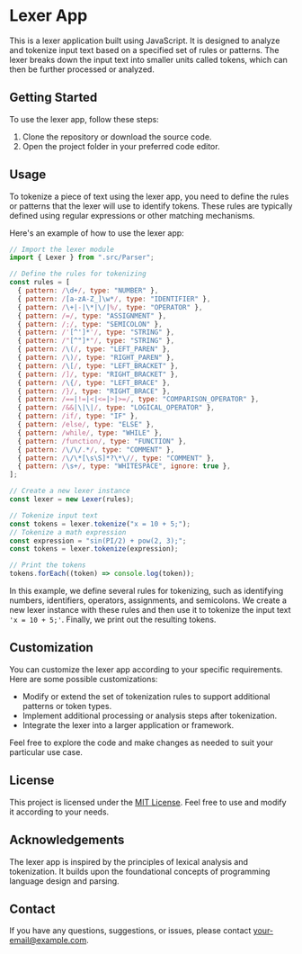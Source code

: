 # Lexer App

This is a lexer application built using JavaScript. It is designed to analyze and tokenize input text based on a specified set of rules or patterns. The lexer breaks down the input text into smaller units called tokens, which can then be further processed or analyzed.

## Getting Started

To use the lexer app, follow these steps:

1. Clone the repository or download the source code.
2. Open the project folder in your preferred code editor.

## Usage

To tokenize a piece of text using the lexer app, you need to define the rules or patterns that the lexer will use to identify tokens. These rules are typically defined using regular expressions or other matching mechanisms.

Here's an example of how to use the lexer app:

```javascript
// Import the lexer module
import { Lexer } from ".src/Parser";

// Define the rules for tokenizing
const rules = [
  { pattern: /\d+/, type: "NUMBER" },
  { pattern: /[a-zA-Z_]\w*/, type: "IDENTIFIER" },
  { pattern: /\+|-|\*|\/|%/, type: "OPERATOR" },
  { pattern: /=/, type: "ASSIGNMENT" },
  { pattern: /;/, type: "SEMICOLON" },
  { pattern: /'[^']*'/, type: "STRING" },
  { pattern: /"[^"]*"/, type: "STRING" },
  { pattern: /\(/, type: "LEFT_PAREN" },
  { pattern: /\)/, type: "RIGHT_PAREN" },
  { pattern: /\[/, type: "LEFT_BRACKET" },
  { pattern: /]/, type: "RIGHT_BRACKET" },
  { pattern: /\{/, type: "LEFT_BRACE" },
  { pattern: /}/, type: "RIGHT_BRACE" },
  { pattern: /==|!=|<|<=|>|>=/, type: "COMPARISON_OPERATOR" },
  { pattern: /&&|\|\|/, type: "LOGICAL_OPERATOR" },
  { pattern: /if/, type: "IF" },
  { pattern: /else/, type: "ELSE" },
  { pattern: /while/, type: "WHILE" },
  { pattern: /function/, type: "FUNCTION" },
  { pattern: /\/\/.*/, type: "COMMENT" },
  { pattern: /\/\*[\s\S]*?\*\//, type: "COMMENT" },
  { pattern: /\s+/, type: "WHITESPACE", ignore: true },
];

// Create a new lexer instance
const lexer = new Lexer(rules);

// Tokenize input text
const tokens = lexer.tokenize("x = 10 + 5;");
// Tokenize a math expression
const expression = "sin(PI/2) + pow(2, 3);";
const tokens = lexer.tokenize(expression);

// Print the tokens
tokens.forEach((token) => console.log(token));
```

In this example, we define several rules for tokenizing, such as identifying numbers, identifiers, operators, assignments, and semicolons. We create a new lexer instance with these rules and then use it to tokenize the input text `'x = 10 + 5;'`. Finally, we print out the resulting tokens.

## Customization

You can customize the lexer app according to your specific requirements. Here are some possible customizations:

- Modify or extend the set of tokenization rules to support additional patterns or token types.
- Implement additional processing or analysis steps after tokenization.
- Integrate the lexer into a larger application or framework.

Feel free to explore the code and make changes as needed to suit your particular use case.

## License

This project is licensed under the [MIT License](LICENSE). Feel free to use and modify it according to your needs.

## Acknowledgements

The lexer app is inspired by the principles of lexical analysis and tokenization. It builds upon the foundational concepts of programming language design and parsing.

## Contact

If you have any questions, suggestions, or issues, please contact [your-email@example.com](mailto:your-email@example.com).
